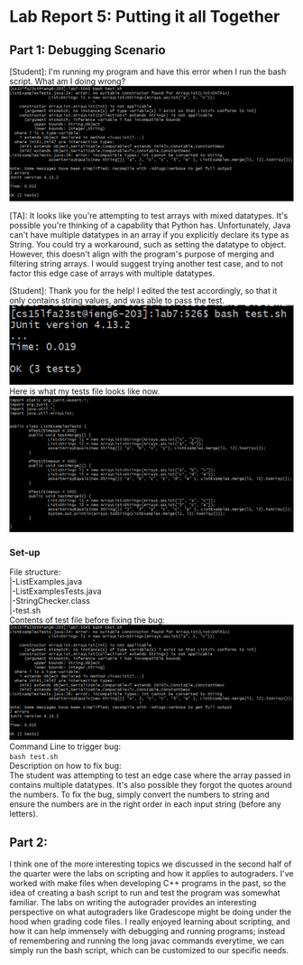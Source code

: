 # Lab Report 5: Putting it all Together

## Part 1: Debugging Scenario
[Student]: I'm running my program and have this error when I run the bash script. What am I doing wrong?
![Image](./report5/error.png)  

[TA]: It looks like you're attempting to test arrays with mixed datatypes. It's possible you're thinking of a capability that Python has. Unfortunately, Java can't have multiple datatypes in an array if you explicitly declare its type as String. You could try a workaround, such as setting the datatype to object. However, this doesn't align with the program's purpose of merging and filtering string arrays. I would suggest trying another test case, and to not factor this edge case of arrays with multiple datatypes.   

[Student]: Thank you for the help! I edited the test accordingly, so that it only contains string values, and was able to pass the test.  
![Image](./report5/pass.png)  
Here is what my tests file looks like now. 
![Image](./report5/afterTests.png)  

### Set-up
File structure:  
|-ListExamples.java  
|-ListExamplesTests.java  
|-StringChecker.class  
|-test.sh  
Contents of test file before fixing the bug:  
![Image](./report5/error.png)  
Command Line to trigger bug:  
```bash test.sh```   
Description on how to fix bug:   
The student was attempting to test an edge case where the array passed in contains multiple datatypes. It's also possible they forgot the quotes around the numbers. To fix the bug, simply convert the numbers to string and ensure the numbers are in the right order in each input string (before any letters).

## Part 2:
I think one of the more interesting topics we discussed in the second half of the quarter were the labs on scripting and how it applies to autograders. I've worked with make files when developing C++ programs in the past, so the idea of creating a bash script to run and test the program was somewhat familiar. The labs on writing the autograder provides an interesting perspective on what autograders like Gradescope might be doing under the hood when grading code files. I really enjoyed learning about scripting, and how it can help immensely with debugging and running programs; instead of remembering and running the long javac commands everytime, we can simply run the bash script, which can be customized to our specific needs. 
